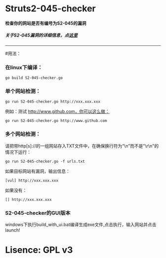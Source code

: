 # Struts2-045-checker
#### 检查你的网站是否有编号为S2-045的漏洞

##### 关于S2-045漏洞的详细信息，点[这里](https://cwiki.apache.org/confluence/display/WW/S2-045)
___________________

#用法：
### 在linux下编译：
```
go build S2-045-checker.go
```

### 单个网站检测：
```
go run S2-045-checker.go http://xxx.xxx.xxx
```
例如：测试 http://www.github.com，你可以这么做：
```
go run S2-045-checker.go http://www.github.com
```

### 多个网站检测：
请把带http[s]://的一组网站存入TXT文件中，在确保换行符为“\n”而不是"\r\n"的情况下运行：
```
go run S2-045-checker.go -f urls.txt
```

如果目标网站有漏洞，输出信息：
```
[vul] http://xxx.xxx.xxx
```
如果没有：
```
[] http://xxx.xxx.xxx
```


### S2-045-checker的GUI版本

windows下执行build_with_ui.bat编译生成exe文件,点击执行，输入网站并点击launch!


# Lisence: GPL v3

